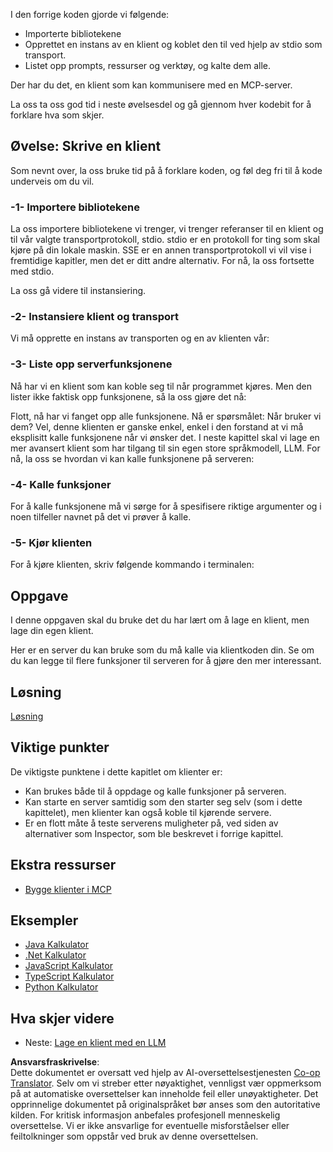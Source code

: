 <!--
CO_OP_TRANSLATOR_METADATA:
{
  "original_hash": "a0acf3093691b1cfcc008a8c6648ea26",
  "translation_date": "2025-06-13T06:47:33+00:00",
  "source_file": "03-GettingStarted/02-client/README.md",
  "language_code": "no"
}
-->
I den forrige koden gjorde vi følgende:

- Importerte bibliotekene
- Opprettet en instans av en klient og koblet den til ved hjelp av stdio som transport.
- Listet opp prompts, ressurser og verktøy, og kalte dem alle.

Der har du det, en klient som kan kommunisere med en MCP-server.

La oss ta oss god tid i neste øvelsesdel og gå gjennom hver kodebit for å forklare hva som skjer.

## Øvelse: Skrive en klient

Som nevnt over, la oss bruke tid på å forklare koden, og føl deg fri til å kode underveis om du vil.

### -1- Importere bibliotekene

La oss importere bibliotekene vi trenger, vi trenger referanser til en klient og til vår valgte transportprotokoll, stdio. stdio er en protokoll for ting som skal kjøre på din lokale maskin. SSE er en annen transportprotokoll vi vil vise i fremtidige kapitler, men det er ditt andre alternativ. For nå, la oss fortsette med stdio.

La oss gå videre til instansiering.

### -2- Instansiere klient og transport

Vi må opprette en instans av transporten og en av klienten vår:

### -3- Liste opp serverfunksjonene

Nå har vi en klient som kan koble seg til når programmet kjøres. Men den lister ikke faktisk opp funksjonene, så la oss gjøre det nå:

Flott, nå har vi fanget opp alle funksjonene. Nå er spørsmålet: Når bruker vi dem? Vel, denne klienten er ganske enkel, enkel i den forstand at vi må eksplisitt kalle funksjonene når vi ønsker det. I neste kapittel skal vi lage en mer avansert klient som har tilgang til sin egen store språkmodell, LLM. For nå, la oss se hvordan vi kan kalle funksjonene på serveren:

### -4- Kalle funksjoner

For å kalle funksjonene må vi sørge for å spesifisere riktige argumenter og i noen tilfeller navnet på det vi prøver å kalle.

### -5- Kjør klienten

For å kjøre klienten, skriv følgende kommando i terminalen:

## Oppgave

I denne oppgaven skal du bruke det du har lært om å lage en klient, men lage din egen klient.

Her er en server du kan bruke som du må kalle via klientkoden din. Se om du kan legge til flere funksjoner til serveren for å gjøre den mer interessant.

## Løsning

[Løsning](./solution/README.md)

## Viktige punkter

De viktigste punktene i dette kapitlet om klienter er:

- Kan brukes både til å oppdage og kalle funksjoner på serveren.
- Kan starte en server samtidig som den starter seg selv (som i dette kapittelet), men klienter kan også koble til kjørende servere.
- Er en flott måte å teste serverens muligheter på, ved siden av alternativer som Inspector, som ble beskrevet i forrige kapittel.

## Ekstra ressurser

- [Bygge klienter i MCP](https://modelcontextprotocol.io/quickstart/client)

## Eksempler

- [Java Kalkulator](../samples/java/calculator/README.md)
- [.Net Kalkulator](../../../../03-GettingStarted/samples/csharp)
- [JavaScript Kalkulator](../samples/javascript/README.md)
- [TypeScript Kalkulator](../samples/typescript/README.md)
- [Python Kalkulator](../../../../03-GettingStarted/samples/python)

## Hva skjer videre

- Neste: [Lage en klient med en LLM](/03-GettingStarted/03-llm-client/README.md)

**Ansvarsfraskrivelse**:  
Dette dokumentet er oversatt ved hjelp av AI-oversettelsestjenesten [Co-op Translator](https://github.com/Azure/co-op-translator). Selv om vi streber etter nøyaktighet, vennligst vær oppmerksom på at automatiske oversettelser kan inneholde feil eller unøyaktigheter. Det opprinnelige dokumentet på originalspråket bør anses som den autoritative kilden. For kritisk informasjon anbefales profesjonell menneskelig oversettelse. Vi er ikke ansvarlige for eventuelle misforståelser eller feiltolkninger som oppstår ved bruk av denne oversettelsen.